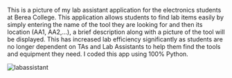 This is a picture of my lab assistant application for the electronics students at Berea College. This application allows students to find lab items easily by simply entering the name of the tool they are looking for and then its location (AA1, AA2,...), a brief description along with a picture of the tool will be displayed. This has increased lab efficiency significantly as students are no longer dependent on TAs and Lab Assistants to help them find the tools and equipment they need. I coded this app using 100% Python. 

![labassistant](https://user-images.githubusercontent.com/112561860/223564237-dd158618-4282-4435-9ca2-9433b51d4af1.PNG)
